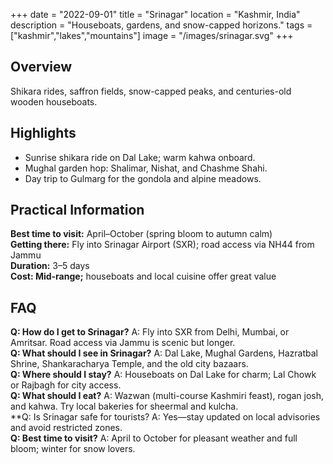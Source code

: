 +++
date = "2022-09-01"
title = "Srinagar"
location = "Kashmir, India"
description = "Houseboats, gardens, and snow-capped horizons."
tags = ["kashmir","lakes","mountains"]
image = "/images/srinagar.svg"
+++

## Overview

Shikara rides, saffron fields, snow-capped peaks, and centuries-old wooden houseboats.


## Highlights

- Sunrise shikara ride on Dal Lake; warm kahwa onboard.
- Mughal garden hop: Shalimar, Nishat, and Chashme Shahi.
- Day trip to Gulmarg for the gondola and alpine meadows.


## Practical Information
**Best time to visit:** April–October (spring bloom to autumn calm)  
**Getting there:** Fly into Srinagar Airport (SXR); road access via NH44 from Jammu  
**Duration:** 3–5 days  
**Cost: Mid-range;** houseboats and local cuisine offer great value

## FAQ
**Q: How do I get to Srinagar?** A: Fly into SXR from Delhi, Mumbai, or Amritsar. Road access via Jammu is scenic but longer.  
**Q: What should I see in Srinagar?** A: Dal Lake, Mughal Gardens, Hazratbal Shrine, Shankaracharya Temple, and the old city bazaars.  
**Q: Where should I stay?** A: Houseboats on Dal Lake for charm; Lal Chowk or Rajbagh for city access.  
**Q: What should I eat?** A: Wazwan (multi-course Kashmiri feast), rogan josh, and kahwa. Try local bakeries for sheermal and kulcha.  
**Q: Is Srinagar safe for tourists? A: Yes—stay updated on local advisories and avoid restricted zones.  
**Q: Best time to visit?** A: April to October for pleasant weather and full bloom; winter for snow lovers.